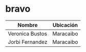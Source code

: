 # bravo

| Nombre | Ubicación |
| ------ | ------ |
| Veronica Bustos | Maracaibo |
| Jorbi Fernandez | Maracaibo |
